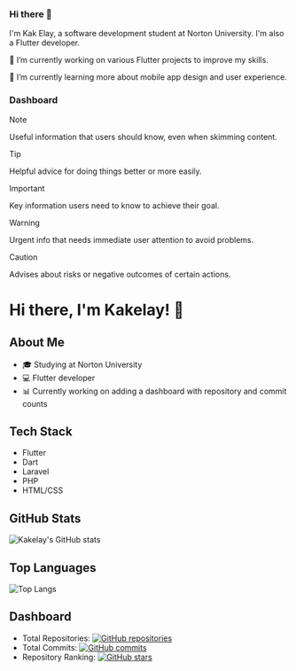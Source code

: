 ### Hi there 👋

I'm Kak Elay, a software development student at Norton University. I'm also a Flutter developer.

🔭 I’m currently working on various Flutter projects to improve my skills.

🌱 I’m currently learning more about mobile app design and user experience.

### Dashboard
 
> [!NOTE]
> Useful information that users should know, even when skimming content.

> [!TIP]
> Helpful advice for doing things better or more easily.

> [!IMPORTANT]
> Key information users need to know to achieve their goal.

> [!WARNING]
> Urgent info that needs immediate user attention to avoid problems.

> [!CAUTION]
> Advises about risks or negative outcomes of certain actions.

<!-- Introduction -->
# Hi there, I'm Kakelay! 👋

## About Me
- 🎓 Studying at Norton University
- 💻 Flutter developer
- 📊 Currently working on adding a dashboard with repository and commit counts

## Tech Stack
- Flutter
- Dart
- Laravel
- PHP
- HTML/CSS
 

## GitHub Stats
![Kakelay's GitHub stats](https://github-readme-stats.vercel.app/api?username=kakelay&show_icons=true&theme=radical)

## Top Languages
![Top Langs](https://github-readme-stats.vercel.app/api/top-langs/?username=kakelay&layout=compact)

## Dashboard
- Total Repositories: [![GitHub repositories](https://img.shields.io/github/repos/kakelay)](https://github.com/kakelay?page=3&tab=repositories)
- Total Commits: [![GitHub commits](https://img.shields.io/github/commits-since/kakelay/kakelay/latest)](https://github.com/kakelay/kakelay/commits/main)
- Repository Ranking: [![GitHub stars](https://img.shields.io/github/stars/kakelay/kakelay)](https://github.com/kakelay/kakelay/stargazers)
